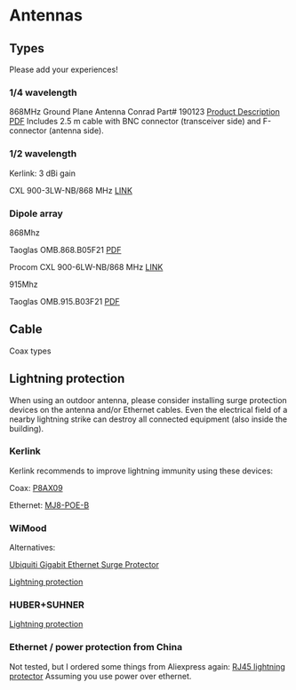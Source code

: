 # Antennas

## Types

Please add your experiences!

### 1/4 wavelength

868MHz Ground Plane Antenna
Conrad Part# 190123 [Product Description](https://www.conrad.nl/nl/aurel-650200599-ground-plane-antenne-bouwpakket-190123.html) [PDF](http://www.produktinfo.conrad.com/datenblaetter/175000-199999/190123-an-01-en-Ground_Plane_Antenne_GP868.pdf)
Includes 2.5 m cable with BNC connector (transceiver side) and F-connector (antenna side).
### 1/2 wavelength

Kerlink: 3 dBi gain 

CXL 900-3LW-NB/868 MHz [LINK](http://procom.dk/products/531-cxl-900-3lw-nb868-mhz)

### Dipole array

868Mhz

Taoglas OMB.868.B05F21 [PDF](http://www.taoglas.com/images/product_images/original_images/OMB.868.B05F21.pdf)

Procom CXL 900-6LW-NB/868 MHz [LINK](http://procom.dk/products/528-cxl-900-6lw-nb868-mhz)

915Mhz

Taoglas OMB.915.B03F21 [PDF](http://www.taoglas.com/wp-content/uploads/2015/06/OMB.915.B03F21.pdf)


## Cable

Coax types

## Lightning protection

When using an outdoor antenna, please consider installing surge 
protection devices on the antenna and/or Ethernet cables. Even the
electrical field of a nearby lightning strike can
destroy all connected equipment (also inside the building).

### Kerlink

Kerlink recommends to improve lightning immunity using these devices:

Coax: [P8AX09](http://www.citel.fr/en/produit/citel-radiocommunication-surge-protectors/citel-coaxial-gdt/gamme-coaxial-P8AX/p8ax09-nmf.html)

Ethernet: [MJ8-POE-B](http://www.citel.fr/en/produit/citel-surge-protector-for-dataline-network/poe-surge-protector/surge-protectors-MJ8-POE/mj8-poe-b.html)

### WiMood

Alternatives:

[Ubiquiti Gigabit Ethernet Surge Protector](http://www.wimoodshop.nl/product/613/Ubiquiti-Gigabit-Ethernet-Surge-Protector)

[Lightning protection](http://www.wimoodshop.nl/product/82/Bliksembeveiliging-tot-2,4-GHz)

### HUBER+SUHNER 

[Lightning protection](http://www.hubersuhner.com/en/lightningprotection)


### Ethernet / power protection from China
Not tested, but I ordered some things from Aliexpress again:
[RJ45 lightning protector](http://www.aliexpress.com/item/1-10pcs-RJ45-Ethernet-Network-Surge-Protector-Lightning-Arrester-SPD-Device-10KA/32384571796.html)
Assuming you use power over ethernet.